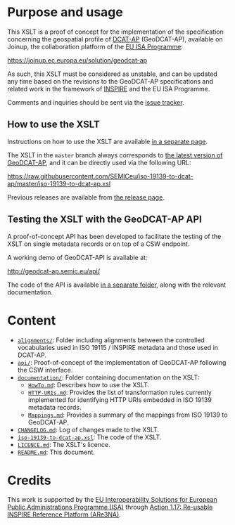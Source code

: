 # Purpose and usage

This XSLT is a proof of concept for the implementation of the specification concerning the geospatial profile of [DCAT-AP](https://joinup.ec.europa.eu/node/63567/) (GeoDCAT-AP), available on Joinup, the collaboration platform of the [EU ISA Programme](http://ec.europa.eu/isa):
  
<https://joinup.ec.europa.eu/solution/geodcat-ap>
    
As such, this XSLT must be considered as unstable, and can be updated any time based on the revisions to the GeoDCAT-AP specifications and related work in the framework of [INSPIRE](http://inspire.ec.europa.eu/) and the EU ISA Programme.

Comments and inquiries should be sent via the [issue tracker](https://github.com/SEMICeu/iso-19139-to-dcat-ap/issues/).

## How to use the XSLT

Instructions on how to use the XSLT are available [in a separate page](./documentation/HowTo.md).

The XSLT in the `master` branch always corresponds to [the latest version of GeoDCAT-AP](https://semiceu.github.io/GeoDCAT-AP/releases/), and it can be directly used via the following URL:

https://raw.githubusercontent.com/SEMICeu/iso-19139-to-dcat-ap/master/iso-19139-to-dcat-ap.xsl

Previous releases are available from [the release page](https://github.com/SEMICeu/iso-19139-to-dcat-ap/releases).

## Testing the XSLT with the GeoDCAT-AP API

A proof-of-concept API has been developed to facilitate the testing of the XSLT on single metadata records or on top of a CSW endpoint.

A working demo of GeoDCAT-API is available at: 

http://geodcat-ap.semic.eu/api/

The code of the API is available [in a separate folder](./api/), along with the relevant documentation.
 
# Content

* [`alignments/`](./alignments/): Folder including alignments between the controlled vocabularies used in ISO 19115 / INSPIRE metadata and those used in DCAT-AP.
* [`api/`](./api/): Proof-of-concept of the implementation of GeoDCAT-AP following the CSW interface.
* [`documentation/`](./documentation/): Folder containing documentation on the XSLT:
    * [`HowTo.md`](./documentation/HowTo.md): Describes how to use the XSLT.
    * [`HTTP-URIs.md`](./documentation/HTTP-URIs.md): Provides the list of transformation rules currently implemented for identifying HTTP URIs embedded in ISO 19139 metadata records.
    * [`Mappings.md`](./documentation/Mappings.md): Provides a summary of the mappings from ISO 19139 to GeoDCAT-AP.
* [`CHANGELOG.md`](./CHANGELOG.md): Log of changes made to the XSLT.
* [`iso-19139-to-dcat-ap.xsl`](./iso-19139-to-dcat-ap.xsl): The code of the XSLT.
* [`LICENCE.md`](./LICENCE.md): The XSLT's licence.
* [`README.md`](./README.md): This document. 
  
#  Credits
  
This work is supported by the [EU Interoperability Solutions for European Public Administrations Programme (ISA)](http://ec.europa.eu/isa) through [Action 1.17: Re-usable INSPIRE Reference Platform (ARe3NA)](http://ec.europa.eu/isa/actions/01-trusted-information-exchange/1-17action_en.htm).
